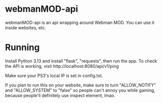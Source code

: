# webmanMOD-api

webmanMOD-api is an api wrapping around Webman MOD. 
You can use it inside websites, etc.

# Running

Install Python 3.13 and install "flask", "requests", then run the app.
To check the API is working, visit http://localhost:8080/api/v1/ping

Make sure your PS3's local IP is set in config.txt.

If you plan to run this on your website, make sure to turn "ALLOW_NOTIFY" and "ALLOW_SYSTEM" to "false" so people can't annoy you while gaming, because people'll definitely use inspect element, lmao.
